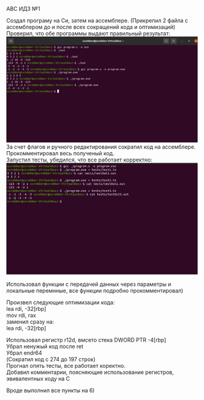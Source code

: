 АВС ИДЗ №1 

Создал програму на Си, затем на ассемблере.  (Прикрепил 2 файла с ассемблером до и после всех сокращений кода и оптимизаций)
Проверил, что обе программы выдают правильный результат:  
![image](/static/asm.jpg)  
За счет флагов и ручного редактирования сократил код на ассемблере.  
Прокомментировал весь полученый код.  
Запустил тесты, убедился, что все работает корректно:  
![image](/static/tests.jpg)

Использовал функции с передачей данных через параметры и локальные перемнные, все функции подробно прокомментировал)

Произвел следующие оптимизации кода:  
	lea		rdi, -32[rbp]  
	mov		rdi, rax  
заменил сразу на:   
	lea	rdi, -32[rbp]  
	
Использовал регистр r12d, вмсето стека DWORD PTR -4[rbp]  
Убрал ненужый код после ret  
Убрал endr64  
(Сократил код с 274 до 197 строк)  
Прогнал опять тесты, все работает коректно.  
Добавил комментарии, поясняющие использование регистров, эвивалентных коду на С  

Вроде выполнил все пункты на 6)
